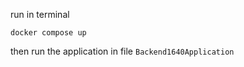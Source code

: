 run in terminal

```angular2html
docker compose up
```

then run the application in file
`
Backend1640Application
`